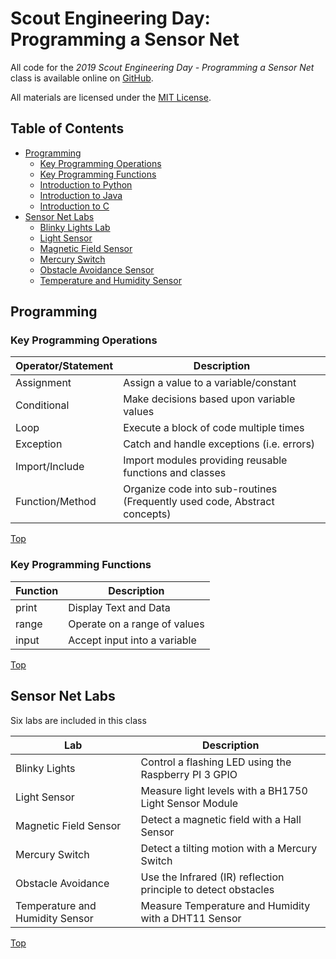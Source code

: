 # Scout Engineering Day: Programming a Sensor Net

All code for the *2019 Scout Engineering Day - Programming a Sensor Net* class is available online on [GitHub](https://github.com/GlennBell/SED).

All materials are licensed under the [MIT License](LICENSE).

## Table of Contents

* [Programming](#programming)
	* [Key Programming Operations](#key-programming-operations)
	* [Key Programming Functions](#key-programming-functions)
	* [Introduction to Python](Python/README.md)
	* [Introduction to Java](Java/README.md)
	* [Introduction to C](C/README.md)
* [Sensor Net Labs](#sensor-net-labs)
	* [Blinky Lights Lab](BlinkyLights/README.md)
	* [Light Sensor](LightSensor/README.md)
	* [Magnetic Field Sensor](MagneticField/README.md)
	* [Mercury Switch](MercurySwitch/README.md)
	* [Obstacle Avoidance Sensor](ObstacleAvoid/README.md)
	* [Temperature and Humidity Sensor](TempHumidSensor/README.md)
	
## Programming

### Key Programming Operations

| Operator/Statement | Description |
| ------------------ | ------------- |
| Assignment | Assign a value to a variable/constant |
| Conditional | Make decisions based upon variable values |
| Loop | Execute a block of code multiple times |
| Exception | Catch and handle exceptions (i.e. errors) |
| Import/Include | Import modules providing reusable functions and classes |
| Function/Method | Organize code into sub-routines (Frequently used code, Abstract concepts) |

[Top](#scout-engineering-day-programming-a-sensor-net)

### Key Programming Functions
| Function | Description |
| ------------------ | ------------- |
| print | Display Text and Data |
| range | Operate on a range of values |
| input | Accept input into a variable |

[Top](#scout-engineering-day-programming-a-sensor-net)

## Sensor Net Labs
Six labs are included in this class

| Lab | Description |
|------|----------------|
| Blinky Lights | Control a flashing LED using the Raspberry PI 3 GPIO |
| Light Sensor | Measure light levels with a BH1750 Light Sensor Module |
| Magnetic Field Sensor | Detect a magnetic field with a Hall Sensor |
| Mercury Switch | Detect a tilting motion with a Mercury Switch |
| Obstacle Avoidance | Use the Infrared (IR) reflection principle to detect obstacles |
| Temperature and Humidity Sensor | Measure Temperature and Humidity with a DHT11 Sensor|

[Top](#scout-engineering-day-programming-a-sensor-net)